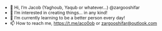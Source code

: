 - 👋 Hi, I’m Jacob (Yaghoub, Yaqub or whatever...) @zargooshifar
- 👀 I’m interested in creating things... in any kind!
- 🌱 I’m currently learning to be a better person every day!
- 📫 How to reach me, https://t.me/aco0ob or zargooshifar@outlook.com 

<!---
zargooshifar/zargooshifar is a ✨ special ✨ repository because its `README.md` (this file) appears on your GitHub profile.
You can click the Preview link to take a look at your changes.
--->
